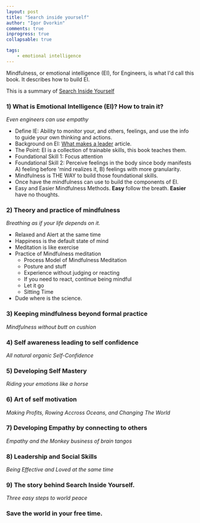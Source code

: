 ```yaml
--- 
layout: post
title: "Search inside yourself"
author: "Igor Dvorkin"
comments: true
inprogress: true
collapsable: true

tags: 
    - emotional intelligence
---
```


Mindfulness, or emotional intelligence (EI), for Engineers, is what I'd call this book. It describes how to build EI.

This is a summary of [Search Inside Yourself](http://www.amazon.com/gp/product/B0070XF474/ref=dp-kindle-redirect?ie=UTF8&btkr=1)

### 1) What is Emotional Intelligence (EI)? How to train it? 
_Even engineers can use empathy_

* Define IE: Ability to monitor your, and others, feelings, and use the info to guide your own thinking and actions.
* Background on EI:  [What makes a leader](/what-makes-a-leader-great) article.
* The Point: EI is a collection of trainable skills, this book teaches them.
* Foundational Skill 1: Focus attention
* Foundational Skill 2: Perceive feelings in the body since body manifests A) feeling before 'mind realizes it, B)  feelings with more granularity.
* Mindfulness is THE WAY to build those foundational skills.
* Once have the mindfulness can use to build the components of EI.
* Easy and Easier Mindfulness Methods. __Easy__ follow the breath.  __Easier__ have no thoughts.
 
### 2) Theory and practice of mindfulness
_Breathing as if your life depends on it._

* Relaxed and Alert at the same time
* Happiness is the default state of mind
* Meditation is like exercise
* Practice of Mindfulness meditation
    * Process Model of Mindfulness Meditation
    * Posture and stuff
    * Experience without judging or reacting
    * If you need to react, continue being mindful
    * Let it go
    * Sitting Time
* Dude where is the science.

### 3) Keeping mindfulness beyond formal practice
_Mindfulness without butt on cushion_

### 4) Self awareness leading to self confidence
_All natural organic Self-Confidence_

### 5) Developing Self Mastery
_Riding your emotions like a horse_

### 6) Art of self motivation
_Making Profits, Rowing Accross Oceans, and Changing The World_

### 7) Developing Empathy by connecting to others
_Empathy and the Monkey business of brain tangos_

### 8) Leadership and Social Skills
_Being Effective and Loved at the same time_

### 9) The story behind Search Inside Yourself.
_Three easy steps to world peace_

### Save the world in your free time.
